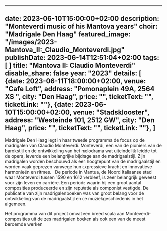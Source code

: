 
---
date: 2023-06-10T15:00:00+02:00
description: "Monteverdi music of his Mantova years"
choir: "Madrigale Den Haag"
featured_image: "/images/2023-Mantova_II:_Claudio_Monteverdi.jpg"
publishDate: 2023-06-14T12:51:04+02:00
tags: [
]
title: "Mantova II: Claudio Monteverdi"
disable_share: false
year: "2023"
details: [
{date: 2023-06-11T18:00:00+02:00, venue: "Cafe Loft", address: "Pomonaplein 49A, 2564 XS ", city: "Den Haag", price: "", ticketText: "", ticketLink: ""},
{date: 2023-06-10T15:00:00+02:00, venue: "Stadsklooster", address: "Westeinde 101, 2512 GW", city: "Den Haag", price: "", ticketText: "", ticketLink: ""},
]
---
Madrigale Den Haag legt in haar tweede programma de focus op de madrigalen van Claudio Monteverdi. Monteverdi, een van de pioniers van de barokstijl en de ontwikkeling van het melodrama wat uiteindelijk leidde tot de opera, leverde een belangrijke bijdrage aan de madrigaalstijl. Zijn madrigalen worden beschouwd als een hoogtepunt van de madrigaalstijl en worden vaak geprezen vanwege hun expressieve kracht en innovatieve harmonieën en ritmes. 
 
De periode in Mantua, de Noord Italiaanse stad waar Monteverdi tussen 1590 en 1612 verbleef, is zeer belangrijk geweest voor zijn leven en carrière. Een periode waarin hij een groot aantal composities produceerde en zijn reputatie als componist vestigde. De publicatie van zijn madrigalenboeken was van groot belang voor de ontwikkeling van de madrigaalstijl en de muziekgeschiedenis in het algemeen.
 
Het programma van dit project omvat een breed scala aan Monteverdi-composities uit de zes madrigalen boeken als ook een van de meest beroemde werken 
